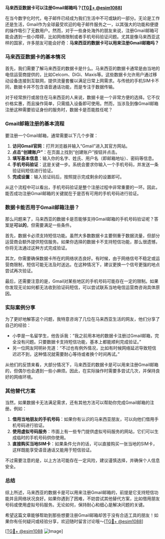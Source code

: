 **马来西亚数据卡可以注册Gmail邮箱吗？[[TG💪+ @esim1088](https://t.me/s/esim1088)]**

在当今数字化时代，电子邮件已经成为我们生活中不可或缺的一部分。无论是工作还是生活，Gmail作为全球最受欢迎的电子邮件服务之一，以其强大的功能和便捷的操作吸引了无数用户。然而，对于一些身处海外的朋友来说，注册Gmail邮箱可能会遇到一些小障碍，比如网络限制或者手机号码验证问题。尤其是像马来西亚这样的国家，许多朋友可能会好奇：**马来西亚的数据卡可以用来注册Gmail邮箱吗？**

### 马来西亚数据卡的基本情况

首先，我们需要了解马来西亚的数据卡是什么。马来西亚的数据卡通常是由当地的电信运营商提供的，比如Celcom、DiGi、Maxis等。这些数据卡允许用户通过移动设备连接到互联网，提供流量套餐以满足日常上网需求。与传统的手机SIM卡不同，数据卡并不包含语音通话功能，而是专注于数据传输。

对于经常旅行或居住在马来西亚的人来说，数据卡是一个非常方便的选择。它不仅价格实惠，而且操作简单，只需插入设备即可使用。然而，当涉及到像Gmail邮箱注册这种需要验证身份的服务时，数据卡是否能胜任呢？

### Gmail邮箱注册的基本流程

要注册一个Gmail邮箱，通常需要以下几个步骤：

1. **访问Gmail官网**：打开浏览器并输入“Gmail”进入其官方网站。
2. **点击“创建账户”**：在页面上找到“创建账户”按钮并点击。
3. **填写基本信息**：输入你的名字、姓氏、用户名（即邮箱地址）、密码等信息。
4. **手机号码验证**：这是关键一步。系统会要求你输入一个手机号码，并发送一条验证码短信进行验证。
5. **完成设置**：输入验证码后，按照提示完成剩余的设置即可。

从这个流程中可以看出，手机号码验证是整个注册过程中非常重要的一环。因此，能否成功注册Gmail邮箱的关键就在于是否有可用的手机号码进行验证。

### 数据卡能否用于Gmail邮箱注册？

那么问题来了，马来西亚的数据卡是否能够支持Gmail邮箱的手机号码验证呢？答案是**可以的**，但需要满足一些条件。

首先，数据卡必须支持短信功能。虽然大多数数据卡主要侧重于数据流量，但部分运营商会额外提供短信服务。如果你选择的数据卡不支持短信功能，那么很遗憾，你将无法通过这种方式完成验证。

其次，你需要确保数据卡所在的网络状态良好。有时候，由于网络信号不稳定或运营商限制，短信可能无法及时送达。在这种情况下，建议更换一个信号更强的地点尝试再次验证。

最后，还需要注意的是，Gmail对某些地区的手机号码可能存在一定的限制。如果你发现无论如何都无法收到验证码短信，可以尝试联系当地电信运营商咨询具体原因。

### 实际案例分享

为了更好地解答这个问题，我特意咨询了几位在马来西亚生活的网友，他们分享了自己的经验：

- 小李是一名留学生，他告诉我：“我之前用本地的数据卡注册过Gmail邮箱，完全没有问题。只要数据卡支持短信功能，基本上都能顺利完成验证。”
- 另一位网友阿明补充道：“不过也有例外情况，比如有时候网络延迟导致短信迟迟不到，这种情况就需要耐心等待或者换个时间再试。”

从他们的反馈来看，大部分情况下，马来西亚的数据卡是可以用来注册Gmail邮箱的，但偶尔也会遇到一些小麻烦。因此，在实际操作时需要多尝试几次，并保持良好的网络环境。

### 其他替代方案

当然，如果数据卡无法满足需求，还有其他方法可以帮助你完成Gmail邮箱的注册。例如：

1. **借用当地朋友的手机号码**：如果你有认识的马来西亚朋友，可以向他们借用手机号码进行验证。
2. **使用虚拟号码服务**：市面上有一些专门提供虚拟号码服务的网站，它们可以生成临时的手机号码供你使用。
3. **直接购买当地SIM卡**：如果条件允许的话，可以直接购买一张当地的SIM卡，这样既能享受语音通话又能用于短信验证。

不过需要注意的是，以上方法可能存在一定风险，建议谨慎选择，并确保个人信息安全。

### 总结

综上所述，马来西亚的数据卡是可以用来注册Gmail邮箱的，前提是它支持短信功能并且网络状况良好。如果你遇到了困难，不妨尝试其他替代方案，比如借用朋友号码或使用虚拟号码服务。无论如何，保持耐心和细心是解决问题的关键。

希望这篇文章能够帮助到那些想要注册Gmail邮箱却苦于没有合适工具的朋友！如果你有任何疑问或经验分享，欢迎随时留言讨论哦～[[TG💪+ @esim1088](https://t.me/s/esim1088)]

[[TG💪+ @esim1088](https://t.me/s/esim1088) ![Image](https://i.postimg.cc/4NQfJmqS/Snipaste-2025-05-13-00-14-12.png)]